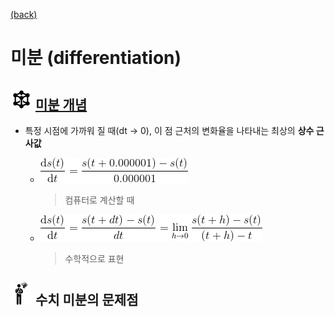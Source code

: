 [(back)]()

# 미분 (differentiation)

## <img src="definition.png" width=35> [미분 개념](https://blog.naver.com/cheeryun/221453596358)
* 특정 시점에 가까워 질 때(dt → 0), 이 점 근처의 변화율을 나타내는 최상의 <b>상수 근사값</b> <br/>

    * <img  src="diff.gif" >   <br/>
        > 컴퓨터로 계산할 때 

    * <img src="diff_math.gif"> <br/>
        > 수학적으로 표현 


## <img src="meeting_problem.png" width=35> 수치 미분의 문제점 